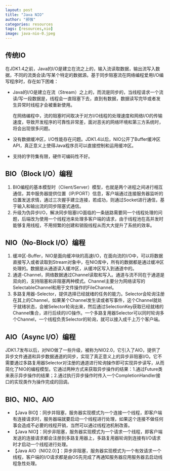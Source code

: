 ```yaml
---
layout: post
title: "Java NIO"
author: "郝强"
categories: resources
tags: [resources,nio]
image: java-nio-0.jpeg
---
```


## 传统IO

在JDK1.4之前，Java的I/O是建立在流之上的，输入流读取数据，输出流写入数据，不同的流类会读/写某个特定的数据源。基于同步阻塞流在网络编程爱用I/O编写程序时，存在如下困难：

- Java的I/O是建立在流（Stream）之上的，而流是同步的，当线程请求一个流读/写一段数据是，线程会一直阻塞下去，直到有数据，数据读写完毕或者发生异常时线程才会被重新使用。

  在网络编程中，流的阻塞时间取决于对方I/O线程的处理速度和网络I/O的传输速度，导致开发程序的可靠性非常差，面对恶劣的网络环境和第三方系统时，将会出现很多问题。

- 没有数据缓冲区，I/O性能存在问题。JDK1.4以后，NIO公开了Buffer缓冲区API，真正意义上使得Java程序员可以直接控制和运用缓冲区。

- 支持的字符集有限，硬件可编码性不好。

## BIO（Block I/O）编程

1. BIO编程的基本模型时（Client/Server）模型，也就是两个进程之间进行相互通信，其中服务器提供位置（IP/PORT）信息，客户端通过连接服务器监听的位置发送求情，通过三次握手建立连接，若成功，则通过Socket进行通信，基于输入和输出流的同步阻塞式通信。
2. 升级为伪异步I/O，解决同步阻塞I/O面临的一条链路需要同一个线程处理的问题，后端改为使用一个线程池来处理多客户端的请求，由于线程池在高并发时能够复用线程，不用频繁的创建和销毁线程从而大大提升了系统的效率。

## NIO（No-Block I/O）编程

1. 缓冲区-Buffer，NIO是面向缓冲块的高速I/O，在面向流的I/O中，可以将数据直接写入或者读取到Stream对象中，在NIO库中，所有的数据都是通过缓冲区处理的。数据是从通道读入缓冲区，从缓冲区写入到通道中的。
2. 通道-Channel，网络数据通过Channel读取和写入。通道与流不同在于通道是双向的，支持阻塞和非阻塞两种模式。Channel主要分为网络读写的SelectableChannel和用于文件操作的FileChannel。
3. 多路复用器-Selector，提供选择已经就绪的任务的能力。Selector会轮询注册在其上的Channel，如果某个Channel发生读或者写事件，这个Channel就处于就绪状态，会被Selector轮询出来，然后通过SelectionKey获取已经就绪的Channel集合，进行后续的I/O操作。一个多路复用器Selector可以同时轮询多个Channel，一个线程负责Selector的轮询，就可以接入成千上万个客户端。

## AIO（Async I/O）编程

JDK1.7发布以后，对NIO做了一些升级，被称为NIO2.0，它引入了AIO，提供了异步文件通道和异步数据通道的同步，实现了真正意义上的异步非阻塞I/O。它不需要通过多路复用器Selector对注册的通道进行轮询操作即可实现异步读写，从而简化了NIO的编程模型。它通过两种方式来获取异步操作的结果：1.通过Future类来表示异步操作的结果；2.通过执行异步操作时传入一个CompletionHandler接口的实现类作为操作完成的回调。





## BIO、NIO、AIO

- 【Java BIO】：同步并阻塞，服务器实现模式为一个连接一个线程，即客户端有连接请求时，服务器端就要启动一个线程进行处理，如果这个连接不做任何事会造成不必要的线程开销，当然可以通过线程池机制改善。
- 【Java NIO】：同步非阻塞，服务器实现模式为一个请求一个线程，即客户端发送的连接请求都会注册到多路复用器上，多路复用器轮询到连接有I/O请求时才启动一个线程进行处理。
- 【Java AIO（NIO2.0）】：异步非阻塞，服务器实现模式为一个有效请求一个线程，客户端的I/O请求都是由OS先完成了再通知服务器应用服务器去启动线程急性处理。



